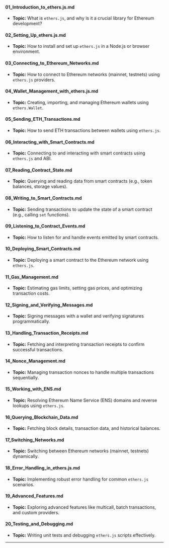 #### **01_Introduction_to_ethers.js.md**
   - **Topic:** What is `ethers.js`, and why is it a crucial library for Ethereum development?

#### **02_Setting_Up_ethers.js.md**
   - **Topic:** How to install and set up `ethers.js` in a Node.js or browser environment.

#### **03_Connecting_to_Ethereum_Networks.md**
   - **Topic:** How to connect to Ethereum networks (mainnet, testnets) using `ethers.js` providers.

#### **04_Wallet_Management_with_ethers.js.md**
   - **Topic:** Creating, importing, and managing Ethereum wallets using `ethers.Wallet`.

#### **05_Sending_ETH_Transactions.md**
   - **Topic:** How to send ETH transactions between wallets using `ethers.js`.

#### **06_Interacting_with_Smart_Contracts.md**
   - **Topic:** Connecting to and interacting with smart contracts using `ethers.js` and ABI.

#### **07_Reading_Contract_State.md**
   - **Topic:** Querying and reading data from smart contracts (e.g., token balances, storage values).

#### **08_Writing_to_Smart_Contracts.md**
   - **Topic:** Sending transactions to update the state of a smart contract (e.g., calling `set` functions).

#### **09_Listening_to_Contract_Events.md**
   - **Topic:** How to listen for and handle events emitted by smart contracts.

#### **10_Deploying_Smart_Contracts.md**
   - **Topic:** Deploying a smart contract to the Ethereum network using `ethers.js`.

#### **11_Gas_Management.md**
   - **Topic:** Estimating gas limits, setting gas prices, and optimizing transaction costs.

#### **12_Signing_and_Verifying_Messages.md**
   - **Topic:** Signing messages with a wallet and verifying signatures programmatically.

#### **13_Handling_Transaction_Receipts.md**
   - **Topic:** Fetching and interpreting transaction receipts to confirm successful transactions.

#### **14_Nonce_Management.md**
   - **Topic:** Managing transaction nonces to handle multiple transactions sequentially.

#### **15_Working_with_ENS.md**
   - **Topic:** Resolving Ethereum Name Service (ENS) domains and reverse lookups using `ethers.js`.

#### **16_Querying_Blockchain_Data.md**
   - **Topic:** Fetching block details, transaction data, and historical balances.

#### **17_Switching_Networks.md**
   - **Topic:** Switching between Ethereum networks (mainnet, testnets) dynamically.

#### **18_Error_Handling_in_ethers.js.md**
   - **Topic:** Implementing robust error handling for common `ethers.js` scenarios.

#### **19_Advanced_Features.md**
   - **Topic:** Exploring advanced features like multicall, batch transactions, and custom providers.

#### **20_Testing_and_Debugging.md**
   - **Topic:** Writing unit tests and debugging `ethers.js` scripts effectively.

---
